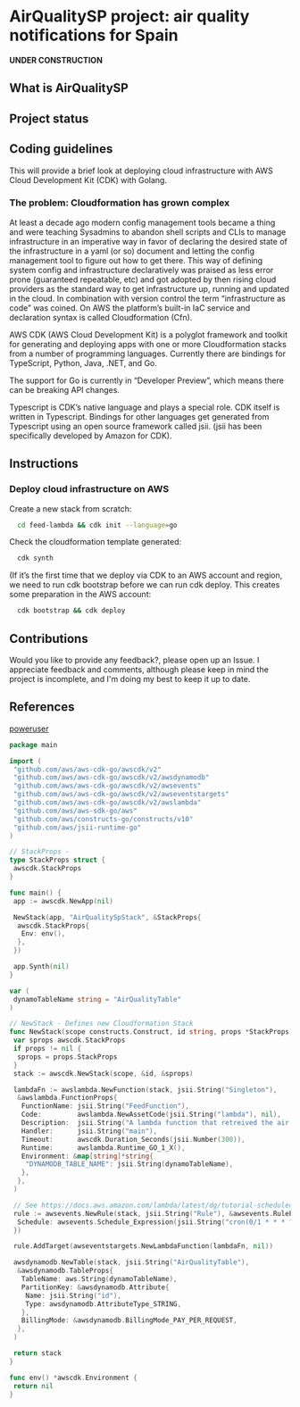 # AirQualitySP project: air quality notifications for Spain

__UNDER CONSTRUCTION__

## What is AirQualitySP

## Project status

## Coding guidelines

This will provide a brief look at deploying cloud infrastructure with AWS Cloud
Development Kit (CDK) with Golang.

### The problem: Cloudformation has grown complex

At least a decade ago modern config management tools became a thing and were
teaching Sysadmins to abandon shell scripts and CLIs to manage infrastructure in
an imperative way in favor of declaring the desired state of the infrastructure
in a yaml (or so) document and letting the config management tool to figure out
how to get there. This way of defining system config and infrastructure
declaratively was praised as less error prone (guaranteed repeatable, etc) and
got adopted by then rising cloud providers as the standard way to get
infrastructure up, running and updated in the cloud. In combination with version
control the term “infrastructure as code” was coined. On AWS the platform’s
built-in IaC service and declaration syntax is called Cloudformation (Cfn).

AWS CDK (AWS Cloud Development Kit) is a polyglot framework and toolkit for
generating and deploying apps with one or more Cloudformation stacks from a
number of programming languages. Currently there are bindings for TypeScript,
Python, Java, .NET, and Go.

The support for Go is currently in “Developer Preview”, which means there can be
breaking API changes.

Typescript is CDK’s native language and plays a special role. CDK itself is
written in Typescript. Bindings for other languages get generated from
Typescript using an open source framework called jsii. (jsii has been
specifically developed by Amazon for CDK).

## Instructions

### Deploy cloud infrastructure on AWS

Create a new stack from scratch:

```bash
  cd feed-lambda && cdk init --language=go
```

Check the cloudformation template generated:

```bash
  cdk synth
```

(If it’s the first time that we deploy via CDK to an AWS account and region, we
need to run cdk bootstrap before we can run cdk deploy. This creates some
preparation in the AWS account:

```bash
  cdk bootstrap && cdk deploy
```

## Contributions

Would you like to provide any feedback?, please open up an Issue. I appreciate
feedback and comments, although please keep in mind the project is incomplete,
and I'm doing my best to keep it up to date.

## References

[poweruser](https://poweruser.blog/aws-cdk-with-go-part1-4075eeeceaad)

```go
package main

import (
 "github.com/aws/aws-cdk-go/awscdk/v2"
 "github.com/aws/aws-cdk-go/awscdk/v2/awsdynamodb"
 "github.com/aws/aws-cdk-go/awscdk/v2/awsevents"
 "github.com/aws/aws-cdk-go/awscdk/v2/awseventstargets"
 "github.com/aws/aws-cdk-go/awscdk/v2/awslambda"
 "github.com/aws/aws-sdk-go/aws"
 "github.com/aws/constructs-go/constructs/v10"
 "github.com/aws/jsii-runtime-go"
)

// StackProps -
type StackProps struct {
 awscdk.StackProps
}

func main() {
 app := awscdk.NewApp(nil)

 NewStack(app, "AirQualitySpStack", &StackProps{
  awscdk.StackProps{
   Env: env(),
  },
 })

 app.Synth(nil)
}

var (
 dynamoTableName string = "AirQualityTable"
)

// NewStack - Defines new Cloudformation Stack
func NewStack(scope constructs.Construct, id string, props *StackProps) awscdk.Stack {
 var sprops awscdk.StackProps
 if props != nil {
  sprops = props.StackProps
 }
 stack := awscdk.NewStack(scope, &id, &sprops)

 lambdaFn := awslambda.NewFunction(stack, jsii.String("Singleton"),
  &awslambda.FunctionProps{
   FunctionName: jsii.String("FeedFunction"),
   Code:         awslambda.NewAssetCode(jsii.String("lambda"), nil),
   Description:  jsii.String("A lambda function that retreived the air quality from cities"),
   Handler:      jsii.String("main"),
   Timeout:      awscdk.Duration_Seconds(jsii.Number(300)),
   Runtime:      awslambda.Runtime_GO_1_X(),
   Environment: &map[string]*string{
    "DYNAMODB_TABLE_NAME": jsii.String(dynamoTableName),
   },
  },
 )

 // See https://docs.aws.amazon.com/lambda/latest/dg/tutorial-scheduled-events-schedule-expressions.html
 rule := awsevents.NewRule(stack, jsii.String("Rule"), &awsevents.RuleProps{
  Schedule: awsevents.Schedule_Expression(jsii.String("cron(0/1 * * * ? *)")),
 })

 rule.AddTarget(awseventstargets.NewLambdaFunction(lambdaFn, nil))

 awsdynamodb.NewTable(stack, jsii.String("AirQualityTable"),
  &awsdynamodb.TableProps{
   TableName: aws.String(dynamoTableName),
   PartitionKey: &awsdynamodb.Attribute{
    Name: jsii.String("id"),
    Type: awsdynamodb.AttributeType_STRING,
   },
   BillingMode: &awsdynamodb.BillingMode_PAY_PER_REQUEST,
  },
 )

 return stack
}

func env() *awscdk.Environment {
 return nil
}
```
